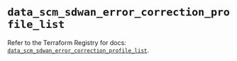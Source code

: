 # `data_scm_sdwan_error_correction_profile_list`

Refer to the Terraform Registry for docs: [`data_scm_sdwan_error_correction_profile_list`](https://registry.terraform.io/providers/paloaltonetworks/scm/1.0.2/docs/data-sources/sdwan_error_correction_profile_list).
